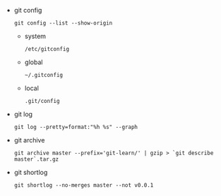 -   git config

    ```
    git config --list --show-origin
    ```

    -   system
        ```
        /etc/gitconfig
        ```
    -   global
        ```
        ~/.gitconfig
        ```
    -   local
        ```
        .git/config
        ```
-   git log

    ```
    git log --pretty=format:"%h %s" --graph
    ```

-   git archive

    ```
    git archive master --prefix='git-learn/' | gzip > `git describe master`.tar.gz
    ```

-   git shortlog

    ```
    git shortlog --no-merges master --not v0.0.1
    ```